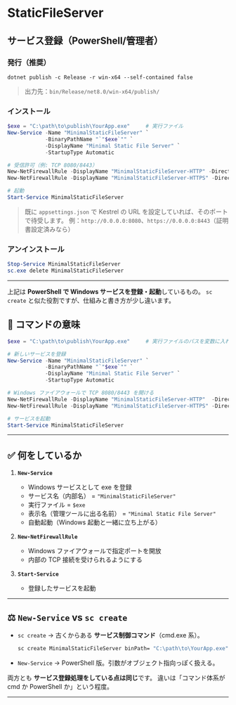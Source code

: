 # StaticFileServer

## サービス登録（PowerShell/管理者）

### 発行（推奨）

```
dotnet publish -c Release -r win-x64 --self-contained false
```

> 出力先：`bin/Release/net8.0/win-x64/publish/`

### インストール

```powershell
$exe = "C:\path\to\publish\YourApp.exe"     # 実行ファイル
New-Service -Name "MinimalStaticFileServer" `
            -BinaryPathName "`"$exe`"" `
            -DisplayName "Minimal Static File Server" `
            -StartupType Automatic

# 受信許可（例: TCP 8080/8443）
New-NetFirewallRule -DisplayName "MinimalStaticFileServer-HTTP" -Direction Inbound -Protocol TCP -LocalPort 8080 -Action Allow
New-NetFirewallRule -DisplayName "MinimalStaticFileServer-HTTPS" -Direction Inbound -Protocol TCP -LocalPort 8443 -Action Allow

# 起動
Start-Service MinimalStaticFileServer
```

> 既に `appsettings.json` で Kestrel の URL を設定していれば、そのポートで待受します。
> 例：`http://0.0.0.0:8080`、`https://0.0.0.0:8443`（証明書設定済みなら）

### アンインストール

```powershell
Stop-Service MinimalStaticFileServer
sc.exe delete MinimalStaticFileServer
```
---

上記は **PowerShell で Windows サービスを登録・起動**しているもの。
`sc create` と似た役割ですが、仕組みと書き方が少し違います。

## 🔎 コマンドの意味

```powershell
$exe = "C:\path\to\publish\YourApp.exe"     # 実行ファイルのパスを変数に入れる

# 新しいサービスを登録
New-Service -Name "MinimalStaticFileServer" `
            -BinaryPathName "`"$exe`"" `
            -DisplayName "Minimal Static File Server" `
            -StartupType Automatic

# Windows ファイアウォールで TCP 8080/8443 を開ける
New-NetFirewallRule -DisplayName "MinimalStaticFileServer-HTTP"  -Direction Inbound -Protocol TCP -LocalPort 8080 -Action Allow
New-NetFirewallRule -DisplayName "MinimalStaticFileServer-HTTPS" -Direction Inbound -Protocol TCP -LocalPort 8443 -Action Allow

# サービスを起動
Start-Service MinimalStaticFileServer
```

---

## ✅ 何をしているか

1. **`New-Service`**

   * Windows サービスとして exe を登録
   * サービス名（内部名） = `"MinimalStaticFileServer"`
   * 実行ファイル = `$exe`
   * 表示名（管理ツールに出る名前） = `"Minimal Static File Server"`
   * 自動起動（Windows 起動と一緒に立ち上がる）

2. **`New-NetFirewallRule`**

   * Windows ファイアウォールで指定ポートを開放
   * 内部の TCP 接続を受けられるようにする

3. **`Start-Service`**

   * 登録したサービスを起動

---

## ⚖️ `New-Service` vs `sc create`

* `sc create` → 古くからある **サービス制御コマンド**（cmd.exe 系）。

  ```cmd
  sc create MinimalStaticFileServer binPath= "C:\path\to\YourApp.exe" start= auto
  ```
* `New-Service` → PowerShell 版。引数がオブジェクト指向っぽく扱える。

両方とも **サービス登録処理をしている点は同じ**です。
違いは「コマンド体系が cmd か PowerShell か」という程度。

---
